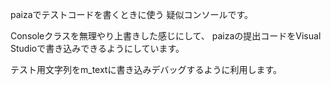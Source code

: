 paizaでテストコードを書くときに使う
疑似コンソールです。

Consoleクラスを無理やり上書きした感じにして、
paizaの提出コードをVisual Studioで書き込みできるようにしています。

テスト用文字列をm_textに書き込みデバッグするように利用します。

